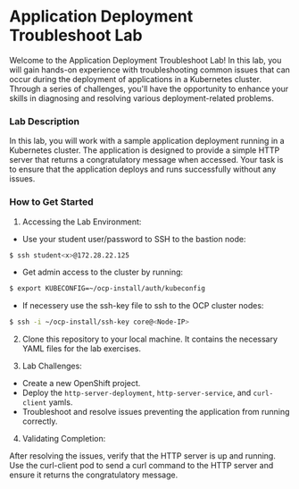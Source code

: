 # Application Deployment Troubleshoot Lab
Welcome to the Application Deployment Troubleshoot Lab! In this lab, you will gain hands-on experience with troubleshooting common issues that can occur during the deployment of applications in a Kubernetes cluster. Through a series of challenges, you'll have the opportunity to enhance your skills in diagnosing and resolving various deployment-related problems.

### Lab Description
In this lab, you will work with a sample application deployment running in a Kubernetes cluster. The application is designed to provide a simple HTTP server that returns a congratulatory message when accessed. Your task is to ensure that the application deploys and runs successfully without any issues.

### How to Get Started
1. Accessing the Lab Environment:

* Use your student<x> user/password to SSH to the bastion node:
```bash
$ ssh student<x>@172.28.22.125
```

* Get admin access to the cluster by running:
```bash
$ export KUBECONFIG=~/ocp-install/auth/kubeconfig
```
* If necessery use the ssh-key file to ssh to the OCP cluster nodes:
```bash
$ ssh -i ~/ocp-install/ssh-key core@<Node-IP>
```

2. Clone this repository to your local machine. It contains the necessary YAML files for the lab exercises.

3. Lab Challenges:

* Create a new OpenShift project.
* Deploy the `http-server-deployment`, `http-server-service`, and `curl-client` yamls. 
* Troubleshoot and resolve issues preventing the application from running correctly.

4. Validating Completion:

After resolving the issues, verify that the HTTP server is up and running.
Use the curl-client pod to send a curl command to the HTTP server and ensure it returns the congratulatory message.